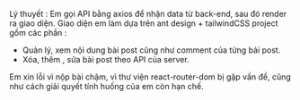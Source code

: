 Lý thuyết : Em gọi API bằng axios để nhận data từ back-end, sau đó render ra giao diện. 
Giao diện em làm dựa trên ant design + tailwindCSS
project gồm các phần :
+ Quản lý, xem nội dung bài post cũng như comment của từng bải post.
+ Xóa, thêm , sửa bài post theo API của server.

Em xin lỗi vì nộp bài chậm, vì thư viện react-router-dom bị gặp vấn đề, cũng như cách giải quyết tính huống của em còn hạn chế. 

